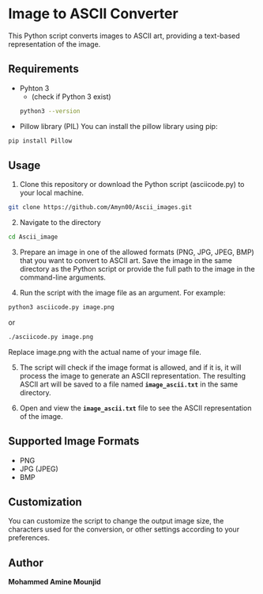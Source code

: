 # Image to ASCII Converter
This Python script converts images to ASCII art, providing a text-based representation of the image.
## Requirements
* Pyhton 3 
	* (check if Python 3 exist)
	```bash
	python3 --version
	```
* Pillow library (PIL)
You can install the pillow library using pip:
```bash
pip install Pillow
```
## Usage
1. Clone this repository or download the Python script (asciicode.py) to your local machine.
```bash
git clone https://github.com/Amyn00/Ascii_images.git
```
2. Navigate to the directory
```bash
cd Ascii_image
```

3. Prepare an image in one of the allowed formats (PNG, JPG, JPEG, BMP) that you want to convert to ASCII art. Save the image in the same directory as the Python script or provide the full path to the image in the command-line arguments.

4. Run the script with the image file as an argument. For example:
```bash
python3 asciicode.py image.png
```
or
```bash
./asciicode.py image.png
```
Replace image.png with the actual name of your image file.

5. The script will check if the image format is allowed, and if it is, it will process the image to generate an ASCII representation. The resulting ASCII art will be saved to a file named **`image_ascii.txt`** in the same directory.

6. Open and view the **`image_ascii.txt`** file to see the ASCII representation of the image.

## Supported Image Formats

* PNG
* JPG (JPEG)
* BMP

## Customization
You can customize the script to change the output image size, the characters used for the conversion, or other settings according to your preferences.

## Author
**Mohammed Amine Mounjid**
